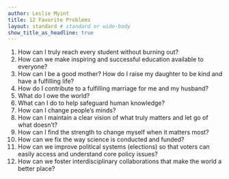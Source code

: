 ```yaml
---
author: Leslie Myint
title: 12 Favorite Problems
layout: standard # standard or wide-body
show_title_as_headline: true
---
```


1. How can I truly reach every student without burning out?
2. How can we make inspiring and successful education available to everyone?
3. How can I be a good mother? How do I raise my daughter to be kind and have a fulfilling life?
4. How do I contribute to a fulfilling marriage for me and my husband?
5. What do I owe the world?
6. What can I do to help safeguard human knowledge?
7. How can I change people’s minds?
8. How can I maintain a clear vision of what truly matters and let go of what doesn’t?
9. How can I find the strength to change myself when it matters most?
10. How can we fix the way science is conducted and funded?
11. How can we improve political systems (elections) so that voters can easily access and understand core policy issues?
12. How can we foster interdisciplinary collaborations that make the world a better place?
